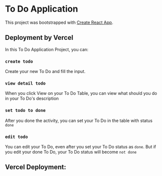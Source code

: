 # To Do Application

This project was bootstrapped with [Create React App](https://github.com/facebook/create-react-app).

## Deployment by Vercel

In this To Do Application Project, you can:

### `create todo`

Create your new To Do and fill the input.

### `view detail todo`

When you click View on your To Do Table, you can view what should you do in your To Do's description

### `set todo to done`

After you done the activity, you can set your To Do in the table with status `done`

### `edit todo`

You can edit your To Do, even after you set your To Do status as `done`. But if you edit your done To Do, your To Do status will become `not done`

## Vercel Deployment:
